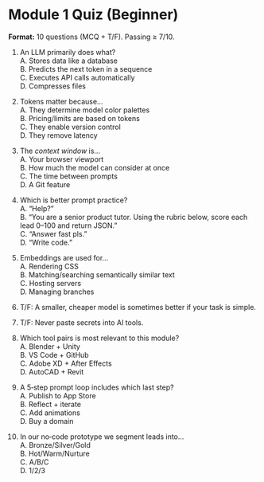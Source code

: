 # Module 1 Quiz (Beginner)

**Format:** 10 questions (MCQ + T/F). Passing ≥ 7/10.

1) An LLM primarily does what?  
A. Stores data like a database  
B. Predicts the next token in a sequence  
C. Executes API calls automatically  
D. Compresses files

2) Tokens matter because…  
A. They determine model color palettes  
B. Pricing/limits are based on tokens  
C. They enable version control  
D. They remove latency

3) The *context window* is…  
A. Your browser viewport  
B. How much the model can consider at once  
C. The time between prompts  
D. A Git feature

4) Which is better prompt practice?  
A. “Help?”  
B. “You are a senior product tutor. Using the rubric below, score each lead 0–100 and return JSON.”  
C. “Answer fast pls.”  
D. “Write code.”

5) Embeddings are used for…  
A. Rendering CSS  
B. Matching/searching semantically similar text  
C. Hosting servers  
D. Managing branches

6) T/F: A smaller, cheaper model is sometimes better if your task is simple.  
7) T/F: Never paste secrets into AI tools.  
8) Which tool pairs is most relevant to this module?  
A. Blender + Unity  
B. VS Code + GitHub  
C. Adobe XD + After Effects  
D. AutoCAD + Revit

9) A 5‑step prompt loop includes which last step?  
A. Publish to App Store  
B. Reflect + iterate  
C. Add animations  
D. Buy a domain

10) In our no‑code prototype we segment leads into…  
A. Bronze/Silver/Gold  
B. Hot/Warm/Nurture  
C. A/B/C  
D. 1/2/3
